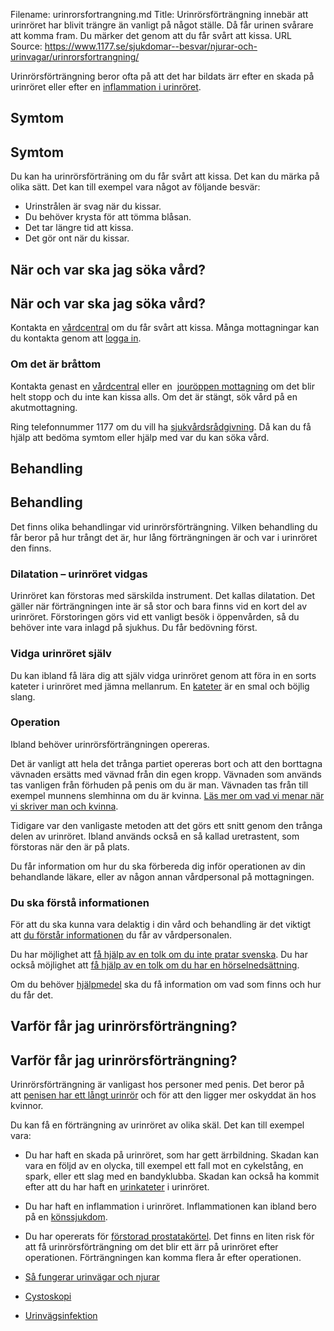 Filename: urinrorsfortrangning.md
Title: Urinrörsförträngning innebär att urinröret har blivit trängre än vanligt på något ställe. Då får urinen svårare att komma fram. Du märker det genom att du får svårt att kissa.
URL Source: https://www.1177.se/sjukdomar--besvar/njurar-och-urinvagar/urinrorsfortrangning/

Urinrörsförträngning beror ofta på att det har bildats ärr efter en skada på urinröret eller efter en [inflammation i urinröret](https://www.1177.se/sjukdomar--besvar/njurar-och-urinvagar/uretrit/ "Uretrit").

Symtom
------

Symtom
------

Du kan ha urinrörsförträning om du får svårt att kissa. Det kan du märka på olika sätt. Det kan till exempel vara något av följande besvär:

*   Urinstrålen är svag när du kissar.
*   Du behöver krysta för att tömma blåsan.
*   Det tar längre tid att kissa.
*   Det gör ont när du kissar.

När och var ska jag söka vård?
------------------------------

När och var ska jag söka vård?
------------------------------

Kontakta en [vårdcentral](https://www.1177.se/lankbiblioteket/nationella-lankar/1177---lankar/hitta-vard---forinstallda-sok/hitta-vardcentral-nara-mig/) om du får svårt att kissa. Många mottagningar kan du kontakta genom att [logga in](https://www.1177.se/lankbiblioteket/nationella-lankar/1177---lankar/e-tjanster---behallare/e-tjanster---allman-inloggning/).

### Om det är bråttom

Kontakta genast en [vårdcentral](https://www.1177.se/lankbiblioteket/nationella-lankar/1177---lankar/hitta-vard---forinstallda-sok/hitta-vardcentral-nara-mig/) eller en  [jouröppen mottagning](https://www.1177.se/lankbiblioteket/nationella-lankar/1177---lankar/hitta-vard---forinstallda-sok/hitta-jourmottagning-nara-mig/?q=jourcentral) om det blir helt stopp och du inte kan kissa alls. Om det är stängt, sök vård på en akutmottagning.

Ring telefonnummer 1177 om du vill ha [sjukvårdsrådgivning](https://www.1177.se/om-1177/nar-du-ringer-1177/nar-du-ringer-1177/). Då kan du få hjälp att bedöma symtom eller hjälp med var du kan söka vård.

Behandling
----------

Behandling
----------

Det finns olika behandlingar vid urinrörsförträngning. Vilken behandling du får beror på hur trångt det är, hur lång förträngningen är och var i urinröret den finns.

### Dilatation – urinröret vidgas

Urinröret kan förstoras med särskilda instrument. Det kallas dilatation. Det gäller när förträngningen inte är så stor och bara finns vid en kort del av urinröret. Förstoringen görs vid ett vanligt besök i öppenvården, så du behöver inte vara inlagd på sjukhus. Du får bedövning först.

### Vidga urinröret själv

Du kan ibland få lära dig att själv vidga urinröret genom att föra in en sorts kateter i urinröret med jämna mellanrum. En [kateter](https://www.1177.se/undersokning-behandling/fler-behandlingar/kateter-i-urinblasan/) är en smal och böjlig slang.

### Operation

Ibland behöver urinrörsförträngningen opereras.

Det är vanligt att hela det trånga partiet opereras bort och att den borttagna vävnaden ersätts med vävnad från din egen kropp. Vävnaden som används tas vanligen från förhuden på penis om du är man. Vävnaden tas från till exempel munnens slemhinna om du är kvinna. [Läs mer om vad vi menar när vi skriver man och kvinna](https://www.1177.se/om-1177/1177.se/vad-vi-menar-nar-vi-skriver-kvinna-och-man/).

Tidigare var den vanligaste metoden att det görs ett snitt genom den trånga delen av urinröret. Ibland används också en så kallad uretrastent, som förstoras när den är på plats.

Du får information om hur du ska förbereda dig inför operationen av din behandlande läkare, eller av någon annan vårdpersonal på mottagningen.

### Du ska förstå informationen

För att du ska kunna vara delaktig i din vård och behandling är det viktigt att [du förstår informationen](https://www.1177.se/sa-fungerar-varden/var-med-och-bestam-om-din-vard/tips-infor-ditt-besok-i-varden/) du får av vårdpersonalen.

Du har möjlighet att [få hjälp av en tolk om du inte pratar svenska](https://www.1177.se/sa-fungerar-varden/vard-om-du-kommer-fran-ett-annat-land/tolkning-till-mitt-sprak/). Du har också möjlighet att [få hjälp av en tolk om du har en hörselnedsättning](https://www.1177.se/undersokning-behandling/hjalpmedel/hjalpmedel-for-kognition-och-kommunikation/tolktjanster-vid-funktionsnedsattning/).

Om du behöver [hjälpmedel](https://www.1177.se/undersokning-behandling/hjalpmedel/) ska du få information om vad som finns och hur du får det.

Varför får jag urinrörsförträngning?
------------------------------------

Varför får jag urinrörsförträngning?
------------------------------------

Urinrörsförträngning är vanligast hos personer med penis. Det beror på att [penisen har ett långt urinrör](https://www.1177.se/liv--halsa/sa-fungerar-kroppen/sa-fungerar-konsorganen/sa-fungerar-det-manliga-konsorganet/) och för att den ligger mer oskyddat än hos kvinnor.

Du kan få en förträngning av urinröret av olika skäl. Det kan till exempel vara:

*   Du har haft en skada på urinröret, som har gett ärrbildning. Skadan kan vara en följd av en olycka, till exempel ett fall mot en cykelstång, en spark, eller ett slag med en bandyklubba. Skadan kan också ha kommit efter att du har haft en [urinkateter](https://www.1177.se/undersokning-behandling/fler-behandlingar/kateter-i-urinblasan/) i urinröret.
*   Du har haft en inflammation i urinröret. Inflammationen kan ibland bero på en [könssjukdom](https://www.1177.se/sjukdomar--besvar/konsorgan/konssjukdomar/).
*   Du har opererats för [förstorad prostatakörtel](https://www.1177.se/sjukdomar--besvar/konsorgan/prostata/godartad-prostataforstoring/). Det finns en liten risk för att få urinrörsförträngning om det blir ett ärr på urinröret efter operationen. Förträngningen kan komma flera år efter operationen.

*   [Så fungerar urinvägar och njurar](https://www.1177.se/liv--halsa/sa-fungerar-kroppen/njurar-och-urinvagar/)
*   [Cystoskopi](https://www.1177.se/undersokning-behandling/undersokningar-och-provtagning/undersokning-och-behandling-med-endoskopi/cystoskopi/)
*   [Urinvägsinfektion](https://www.1177.se/sjukdomar--besvar/njurar-och-urinvagar/infektioner-i-njurar-och-urinvagar/urinvagsinfektion-hos-kvinnor/)